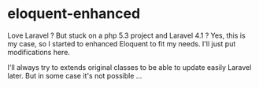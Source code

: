 # eloquent-enhanced
Love Laravel ? But stuck on a php 5.3 project and Laravel 4.1 ? Yes, this is my case, so I started to enhanced Eloquent to fit my needs. I'll just put modifications here. 

I'll always try to extends original classes to be able to update easily Laravel later. But in some case it's not possible ...
